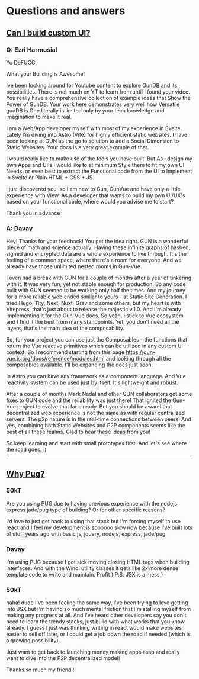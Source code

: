 # Questions and answers

## [Can I build custom UI?](https://www.youtube.com/watch?v=IMH06l7rdRc&lc=UgyS2xGILVWHJ2voOAB4AaABAg)

### Q: Ezri Harmusial

Yo DeFUCC,

What your Building is Awesome!

Ive been looking around for Youtube content to explore GunDB and its possibilities. There is not much on YT to learn from until I found your video. You really have a comprehensive collection of example ideas that Show the Power of GunDB. Your work here demonstrates very well how Versatile gunDB is  One literally is limited only by your tech knowledge and imagination to make it real.

I am a Web/App developer myself with most of my experience in Svelte. Lately I'm diving into Astro (Vite) for highly efficient static websites. I have been looking at GUN as the go to solution to add a Social Dimension to Static Websites. Your docs is a very great example of that.

I would really like to make use of the tools you have built. But As i design my own Apps and UI's i would like to at minimum Style them to fit my own UI Needs. or even best to extract the Functional code from the UI  to Implement in Svelte or Plain HTML + CSS + JS

i just discovered you, so I am new to Gun, GunVue and have only a little experience with View. As a developer that wants to build my own UI/UX's based on your functional code, where would you advise me to start?

Thank you in advance 

### A: Davay

Hey! Thanks for your feedback! You get the idea right. GUN is a wonderful piece of math and science actually! Having these infinite graphs of hashed, signed and encrypted data are a whole experience to live through. It's the feeling of a common space, where there's a room for everyone. And we already have those unlimited nested rooms in Gun-Vue.

I even had a break with GUN for a couple of months after a year of tinkering with it. It was very fun, yet not stable enough for production. So any code built with GUN seemed to be working only half the times. And my journey for a more reliable web ended similar to yours - at Static Site Generation. I tried Hugo, 11ty, Next, Nuxt, Grav and some others, but my heart is with Vitepress, that's just about to release the majestic v.1.0. And I'm already implementing it for the Gun-Vue docs. So yeah, I stick to Vue ecosystem and I find it the best from many standpoints. Yet, you don't need all the layers, that's the main idea of the composability.

So, for your project you can use just the Composables - the functions that return the Vue reactive primitives which can be utilized in any custom UI context. So I recommend starting from this page https://gun-vue.js.org/docs/reference/modules.html and looking through all the composables available. I'll be expanding the docs just soon.

In Astro you can have any framework as a component language. And Vue reactivity system can be used just by itself. It's lightweight and robust.

After a couple of months Mark Nadal and other GUN collaborators got some fixes to GUN code and the reliability was just there! That ignited the Gun-Vue project to evolve that far already. But you should be awarel that decentralized web experience is not the same as with regular centralized servers. The p2p nature is in the real-time connections between peers. And yes, combining both Static Websites and P2P components seems like the best of all these realms. Glad to hear these ideas from you!

So keep learning and start with small prototypes first. And let's see where the road goes. :)


______

## [Why Pug?](https://www.youtube.com/watch?v=U_sX0qwaeLk&lc=UgyLnHYeCQsfj_iTCAZ4AaABAg)

### 50kT

Are you using PUG due to having previous experience with the nodejs express jade/pug type of building? Or for other specific reasons?

I'd love to just get back to using that stack but I'm forcing myself to use react and I feel my development is soooooo slow now because I've built lots of stuff years ago with basic js, jquery, nodejs, express, jade/pug

### Davay

I'm using PUG because I got sick moving closing HTML tags when building interfaces. And with the Windi utility classes it gets like 2x more dense template code to write and maintain. Profit ) P.S. JSX is a mess )

### 50kT

haha! dude I've been feeling the same way, I've been trying to love getting into JSX but I'm having so much mental friction that i'm stalling myself from making any progress at all. And I've heard other developers say you don't need to learn the trendy stacks, just build with what works that you know already. I guess I just was thinking writing in react would make websites easier to sell off later, or I could get a job down the road if needed (which is a growing possibility). 

Just want to get back to launching money making apps asap and really want to dive into the P2P decentralized model!

Thanks so much my friend!!!